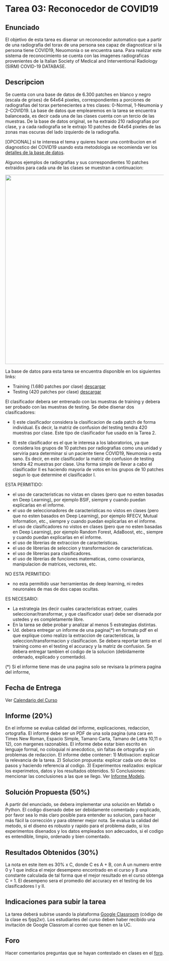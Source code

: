 # Tarea 03: Reconocedor de COVID19 

## Enunciado
El objetivo de esta tarea es disenar un reconocedor automatico que a partir de una radiografia del torax de una persona sea capaz de diagnosticar si la persona tiene COVID19, Neuomonia o se encuentra sana. Para realizar este sistema de reconocimiento se cuenta con las imagenes radiograficas provenientes de la Italian Society of Medical and Interventional Radiology (SIRM) COVID-19 DATABASE. 


## Descripcion
Se cuenta con una base de datos de 6.300 patches en blanco y negro (escala de grises) de 64x64 pixeles, correspondientes a porciones de radiografias del torax pertenecientes a tres clases: 0-Normal, 1-Neumonia y 2-COVID19. La base de datos que emplearemos en la tarea se encuentra balanceada, es decir cada una de las clases cuenta con un tercio de las muestras. De la base de datos original, se ha extraido 210 radiografias por clase, y a cada radiografia se le extrajo 10 patches de 64x64 pixeles de las zonas mas oscuras del lado izquierdo de la radiografia.

[OPCIONAL] si te interesa el tema y quieres hacer una contribucion en el diagnostico del COVID19 usando esta metodologia se recomienda ver los [detalles de la base de datos](https://github.com/domingomery/patrones/blob/master/tareas/Tarea_03/data/detalles).

Algunos ejemplos de radiografias y sus correspondientes 10 patches extraidos para cada una de las clases se muestran a continuacion:

<img src="https://github.com/domingomery/patrones/blob/master/tareas/Tarea_03/data/example.jpg" width="600">


La base de datos para esta tarea se encuentra disponible en los siguientes links:

* Training (1.680 patches por clase) [descargar](https://github.com/domingomery/patrones/blob/master/tareas/Tarea_03/data/train.zip)
* Testing (420 patches por clase) [descargar](https://github.com/domingomery/patrones/blob/master/tareas/Tarea_03/data/test.zip)

El clasificador debera ser entrenado con las muestras de training y debera ser probado con las muestras de testing. 
Se debe disenar dos clasificadores:

* I) este clasificador considera la clasificacion de cada patch de forma individual. Es decir, la matriz de confusion del testing tendra 420 muestras por clase. Este tipo de clasificador fue usado en la Tarea 2.

* II) este clasificador es el que le interesa a los laboratorios, ya que considera los grupos de 10 patches por radiografias como una unidad y serviria para determinar si un paciente tiene COVID19, Neumonia o esta sano. Es decir, en este clasificador la matriz de confusion de testing tendra 42 muestras por clase. Una forma simple de llevar a cabo el clasificador II es haciendo mayoria de votos en los grupos de 10 patches segun lo que determine el clasificador I. 

ESTA PERMITIDO:
- el uso de caracteristicas no vistas en clases (pero que no esten basadas en Deep Learning), por ejemplo BSIF, siempre y cuando puedan explicarlas en el informe.
- el uso de seleccionadores de caracteristicas no vistos en clases (pero que no esten basados en Deep Learning), por ejemplo RFECV, Mutual Information, etc., siempre y cuando puedan explicarlas en el informe.
- el uso de clasificadores no vistos en clases (pero que no esten basadas en Deep Learning), por ejemplo Random Forest, AdaBoost, etc., siempre y cuando puedan explicarlas en el informe.
- el uso de librerias de extraccion de caracteristicas.
- el uso de librerias de seleccion y transformacion de caracteristicas.
- el uso de librerias para clasificadores.
- el uso de librerias de funciones matematicas, como covarianza, manipulacion de matrices, vectores, etc.

NO ESTA PERMITIDO:
- no esta permitido usar herramientas de deep learning, ni redes neuronales de mas de dos capas ocultas.

ES NECESARIO:

- La estrategia (es decir cuales caracteristicas extraer, cuales seleccionar/transformar, y que clasificador usar) debe ser disenada por ustedes y es completamente libre. 
- En la tarea se debe probar y analizar al menos 5 estrategias distintas.
- Ud. debera entregar un informe de una pagina(*) en formato pdf en el que explique como realizo la extraccion de caracteristicas, la seleccion/transformacion y clasificacion. Se debera reportar tanto en el training como en el testing el accuracy y la matriz de confusion. Se debera entregar tambien el codigo de la solucion (debidamente ordenado, explicado y comentado).

(*) Si el informe tiene mas de una pagina solo se revisara la primera pagina del informe,

## Fecha de Entrega
Ver [Calendario del Curso](https://domingomery.ing.puc.cl/teaching/patrones/)

## Informe (20%)
En el informe se evalua calidad del informe, explicaciones, redaccion, ortografia. El informe debe ser un PDF de una sola pagina (una cara en Times New Roman, Espacio Simple, Tamano Carta, Tamano de Letra 10,11 o 12), con margenes razonables. El informe debe estar bien escrito en lenguaje formal, no coloquial ni anecdotico, sin faltas de ortografia y sin problemas de redaccion. El informe debe contener: 1) Motivacion: explicar la relevancia de la tarea. 2) Solucion propuesta: explicar cada uno de los pasos y haciendo referencia al codigo. 3) Experimentos realizados: explicar los experimetos, datos y los resultados obtenidos. 5) Conclusiones: mencionar las conclusiones a las que se llego. Ver [Informe Modelo](https://github.com/domingomery/patrones/blob/master/tareas/TareaModelo.pdf).

## Solución Propuesta (50%)
A partir del enunciado, se debera implementar una solución en Matlab o Python. El codigo disenado debe ser debidamente comentado y explicado, por favor sea lo más claro posible para entender su solucion, para hacer más fácil la corrección y para obtener mejor nota. Se evalua la calidad del metodo, si el diseno es robusto y rapido para el problema dado, si los experimentos disenados y los datos empleados son adecuados, si el codigo es entendible, limpio, ordenado y bien comentado.

## Resultados Obtenidos (30%)
La nota en este item es 30% x C, donde C es A + B, con A un numero entre 0 y 1 que indica el mejor desempeno encontrado en el curso y B una constante calculada de tal forma que el mejor resultado en el curso obtenga C = 1. El desempeno sera el promedio del accuracy en el testing de los clasificadores I y II.

## Indicaciones para subir la tarea
La tarea deberá subirse usando la plataforma [Google Classroom](https://classroom.google.com/u/0/c/NjI2MjU3NTE1MDVa/a/NjI2Njg3MjE1NzJa/details) (código de la clase es fjqq2xr). Los estudiantes del curso deben haber recibido una invitación de Google Classrom al correo que tienen en la UC.

## Foro
Hacer comentarios preguntas que se hayan contestado en clases en el [foro](https://github.com/domingomery/patrones/issues/19).
